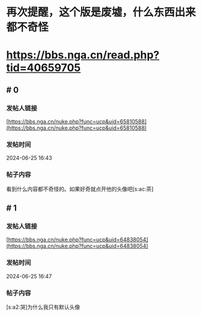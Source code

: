 # 再次提醒，这个版是废墟，什么东西出来都不奇怪
# https://bbs.nga.cn/read.php?tid=40659705

## \# 0
### 发帖人链接
[https://bbs.nga.cn/nuke.php?func=ucp&uid=65810588](https://bbs.nga.cn/nuke.php?func=ucp&uid=65810588)
### 发帖时间
2024-06-25 16:43
### 帖子内容
看到什么内容都不奇怪的。如果好奇就点开他的头像吧[s:ac:茶]
## \# 1
### 发帖人链接
[https://bbs.nga.cn/nuke.php?func=ucp&uid=64838054](https://bbs.nga.cn/nuke.php?func=ucp&uid=64838054)
### 发帖时间
2024-06-25 16:47
### 帖子内容
[s:a2:哭]为什么我只有默认头像
